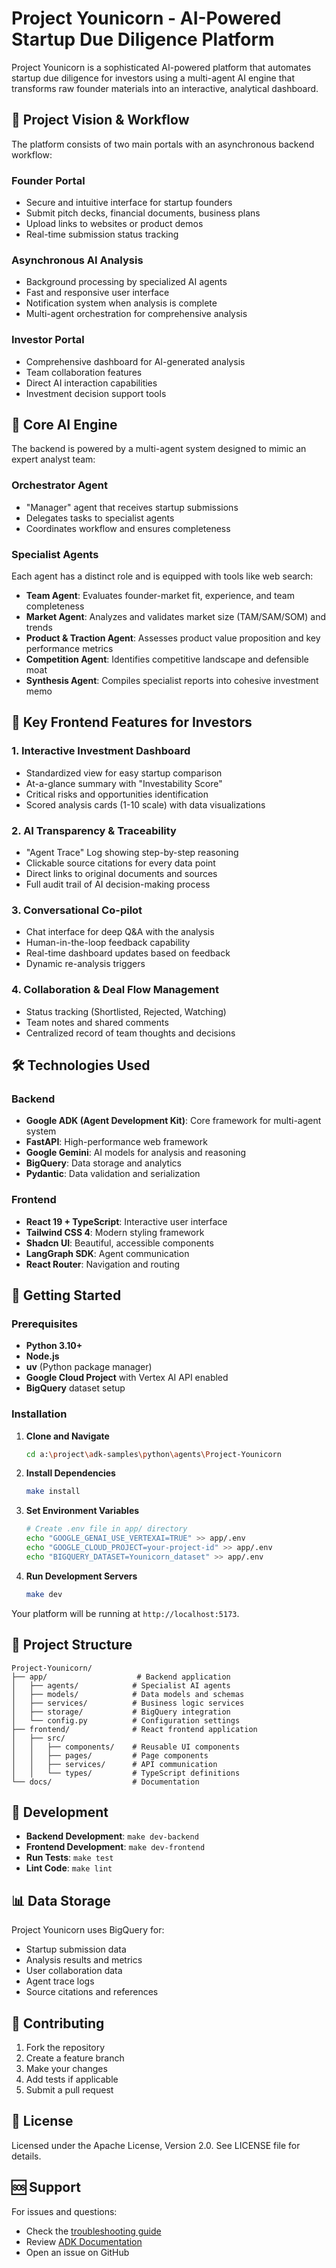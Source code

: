 # Project Younicorn - AI-Powered Startup Due Diligence Platform

Project Younicorn is a sophisticated AI-powered platform that automates startup due diligence for investors using a multi-agent AI engine that transforms raw founder materials into an interactive, analytical dashboard.

## 🚀 Project Vision & Workflow

The platform consists of two main portals with an asynchronous backend workflow:

### Founder Portal
- Secure and intuitive interface for startup founders
- Submit pitch decks, financial documents, business plans
- Upload links to websites or product demos
- Real-time submission status tracking

### Asynchronous AI Analysis
- Background processing by specialized AI agents
- Fast and responsive user interface
- Notification system when analysis is complete
- Multi-agent orchestration for comprehensive analysis

### Investor Portal
- Comprehensive dashboard for AI-generated analysis
- Team collaboration features
- Direct AI interaction capabilities
- Investment decision support tools

## 🧠 Core AI Engine

The backend is powered by a multi-agent system designed to mimic an expert analyst team:

### Orchestrator Agent
- "Manager" agent that receives startup submissions
- Delegates tasks to specialist agents
- Coordinates workflow and ensures completeness

### Specialist Agents
Each agent has a distinct role and is equipped with tools like web search:

- **Team Agent**: Evaluates founder-market fit, experience, and team completeness
- **Market Agent**: Analyzes and validates market size (TAM/SAM/SOM) and trends
- **Product & Traction Agent**: Assesses product value proposition and key performance metrics
- **Competition Agent**: Identifies competitive landscape and defensible moat
- **Synthesis Agent**: Compiles specialist reports into cohesive investment memo

## 🎯 Key Frontend Features for Investors

### 1. Interactive Investment Dashboard
- Standardized view for easy startup comparison
- At-a-glance summary with "Investability Score"
- Critical risks and opportunities identification
- Scored analysis cards (1-10 scale) with data visualizations

### 2. AI Transparency & Traceability
- "Agent Trace" Log showing step-by-step reasoning
- Clickable source citations for every data point
- Direct links to original documents and sources
- Full audit trail of AI decision-making process

### 3. Conversational Co-pilot
- Chat interface for deep Q&A with the analysis
- Human-in-the-loop feedback capability
- Real-time dashboard updates based on feedback
- Dynamic re-analysis triggers

### 4. Collaboration & Deal Flow Management
- Status tracking (Shortlisted, Rejected, Watching)
- Team notes and shared comments
- Centralized record of team thoughts and decisions

## 🛠️ Technologies Used

### Backend
- **Google ADK (Agent Development Kit)**: Core framework for multi-agent system
- **FastAPI**: High-performance web framework
- **Google Gemini**: AI models for analysis and reasoning
- **BigQuery**: Data storage and analytics
- **Pydantic**: Data validation and serialization

### Frontend
- **React 19 + TypeScript**: Interactive user interface
- **Tailwind CSS 4**: Modern styling framework
- **Shadcn UI**: Beautiful, accessible components
- **LangGraph SDK**: Agent communication
- **React Router**: Navigation and routing

## 🚀 Getting Started

### Prerequisites
- **Python 3.10+**
- **Node.js**
- **uv** (Python package manager)
- **Google Cloud Project** with Vertex AI API enabled
- **BigQuery** dataset setup

### Installation

1. **Clone and Navigate**
   ```bash
   cd a:\project\adk-samples\python\agents\Project-Younicorn
   ```

2. **Install Dependencies**
   ```bash
   make install
   ```

3. **Set Environment Variables**
   ```bash
   # Create .env file in app/ directory
   echo "GOOGLE_GENAI_USE_VERTEXAI=TRUE" >> app/.env
   echo "GOOGLE_CLOUD_PROJECT=your-project-id" >> app/.env
   echo "BIGQUERY_DATASET=Younicorn_dataset" >> app/.env
   ```

4. **Run Development Servers**
   ```bash
   make dev
   ```

Your platform will be running at `http://localhost:5173`.

## 📁 Project Structure

```
Project-Younicorn/
├── app/                    # Backend application
│   ├── agents/            # Specialist AI agents
│   ├── models/            # Data models and schemas
│   ├── services/          # Business logic services
│   ├── storage/           # BigQuery integration
│   └── config.py          # Configuration settings
├── frontend/              # React frontend application
│   ├── src/
│   │   ├── components/    # Reusable UI components
│   │   ├── pages/         # Page components
│   │   ├── services/      # API communication
│   │   └── types/         # TypeScript definitions
└── docs/                  # Documentation
```

## 🔧 Development

- **Backend Development**: `make dev-backend`
- **Frontend Development**: `make dev-frontend`
- **Run Tests**: `make test`
- **Lint Code**: `make lint`

## 📊 Data Storage

Project Younicorn uses BigQuery for:
- Startup submission data
- Analysis results and metrics
- User collaboration data
- Agent trace logs
- Source citations and references

## 🤝 Contributing

1. Fork the repository
2. Create a feature branch
3. Make your changes
4. Add tests if applicable
5. Submit a pull request

## 📄 License

Licensed under the Apache License, Version 2.0. See LICENSE file for details.

## 🆘 Support

For issues and questions:
- Check the [troubleshooting guide](docs/troubleshooting.md)
- Review [ADK Documentation](https://google.github.io/adk-docs/)
- Open an issue on GitHub

